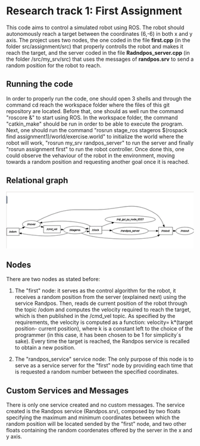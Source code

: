 # Research track 1: First Assignment
This code aims to control a simulated robot using ROS. The robot should autonomously reach a target between the coordinates (6,-6) in both 
x and y axis. The project uses two nodes, the one coded in the file **first.cpp** (in the folder src/assignment/src) that properly controlls the robot and makes it reach the target, and the server coded in the file **Radndpos_server.cpp** (in the folder 
/src/my_srv/src) that uses the messages of **randpos.srv** to send a random position for the robot to reach.

## Running the code
In order to properly run the code, one should open 3 shells and through the command cd reach the workspace folder where the files of this git repository are located. Before that, one should as well run the command "roscore &" to start using ROS. In the workspace folder, the 
command "catkin_make" should be run in order to be able to execute the program. 
Next, one should run the command "rosrun stage_ros stageros $(rospack find assignment1)/world/exercise.world" to initialize the world where
the robot will work, "rosrun my_srv randpos_server" to run the server and finally "rosrun assignment first" to run the robot controller.
Once done this, one could observe the vehaviour of the robot in the environment, moving towards a random position and requesting another 
goal once it is reached.

## Relational graph
![relational graph](images/Graph.png)

## Nodes
There are two nodes as stated before:

 1. The "first" node: it serves as the control algorithm for the robot, it receives a random position from the server (explained next) 
 using the service Randpos. Then, reads de current position of the robot through the topic /odom and computes the velocity required to
 reach the target, which is then published in the /cmd_vel topic. As specified by the requirements, the velocity is computed as a
 function: velocity= k*(target position- current position), where k is a constant left to the choice of the programmer (in this case, 
 it has been chosen to be 1 for simplicity´s sake). Every time the target is reached, the Randpos service is recalled to obtain a new
 position.
 
 2. The "randpos_service" service node: The only purpose of this node is to serve as a service server for the "first" node by providing
 each time that is requested a random number between the specified coordinates. 
 
## Custom Services and Messages
There is only one service created and no custom messages. 
The service created is the Randpos service (Randpos.srv), composed by two floats specifying the maximum and minimum coordinates between
 which the random position will be located sended by the "first" node, and two other floats containing the random coordenates offered by
 the server in the x and y axis.
 
